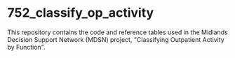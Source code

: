 # 752_classify_op_activity
This repository contains the code and reference tables used in the Midlands Decision Support Network (MDSN) project, "Classifying Outpatient Activity by Function".
